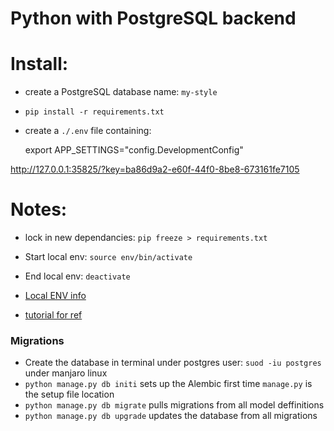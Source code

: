 # Python with PostgreSQL backend 


# Install:

* create a PostgreSQL database name: `my-style`

* `pip install -r requirements.txt`
* create a `./.env` file containing:
 
    export APP_SETTINGS="config.DevelopmentConfig"
  
http://127.0.0.1:35825/?key=ba86d9a2-e60f-44f0-8be8-673161fe7105

# Notes:

* lock in new dependancies: `pip freeze > requirements.txt`
* Start local env: `source env/bin/activate`
* End local env: `deactivate`
* [Local ENV info](https://realpython.com/python-virtual-environments-a-primer/)

* [tutorial for ref](https://realpython.com/flask-by-example-part-2-postgres-sqlalchemy-and-alembic/)


### Migrations 
  * Create the database in terminal under postgres user: `suod -iu postgres` under manjaro linux
  * `python manage.py db initi` sets up the Alembic first time `manage.py` is the setup file location
  * `python manage.py db migrate` pulls migrations from all model deffinitions 
  * `python manage.py db upgrade` updates the database from all migrations
